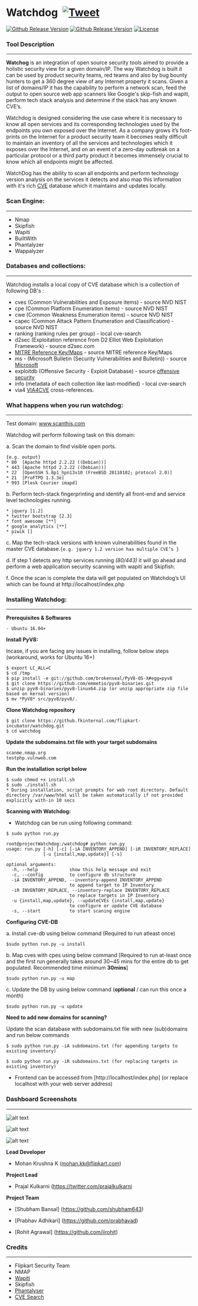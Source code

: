 # Watchdog &nbsp;[![Tweet](https://img.shields.io/twitter/url/http/shields.io.svg?style=social)](https://twitter.com/intent/tweet?text=WatchDog%20-%20An%20intelligent%20security%20scanner%20and%20a%20vulnerability%20Management%20Tool&url=https://github.com/flipkart-incubator/watchdog&via=prajalkulkarni&hashtags=security,infosec,productsecurity,bugbounty)

[![Github Release Version](https://img.shields.io/badge/release-V1.0-green.svg)](https://github.com/flipkart-incubator/watchdog)
[![Github Release Version](https://img.shields.io/badge/python-2.7-green.svg)](https://github.com/flipkart-incubator/watchdog)
[![License](https://img.shields.io/badge/License-Apache%202.0-green.svg)](https://github.com/flipkart-incubator/watchdog/blob/master/LICENSE)


### Tool Description
-------------------------

**Watchog** is an integration of open source security tools aimed to provide a holistic security view for a given domain/IP. The way Watchdog is built it can be used by product security teams, red teams and also by bug bounty hunters to get a 360 degree view of any Internet property it scans. 
Given a list of domains/IP it has the capability to perform a network scan, feed the output to open source web app scanners like Google's skip-fish and wapiti, perform tech stack analysis and determine if the stack has any known CVE’s.

Watchdog is designed considering the use case where it is necessary to know all open services and its corresponding technologies used by the endpoints you own exposed over the Internet. As a company grows it’s foot-prints on the Internet for a product security team it becomes really difficult to maintain an inventory of all the services and technologies which it exposes over the Internet, and on an event of a zero-day outbreak on a particular protocol or a third party product it becomes immensely crucial to know which all endpoints might be affected.

WatchDog has the ability to scan all endpoints and perform technology version analysis on the services it detects and also map this information with it's rich [CVE](https://github.com/cve-search/cve-search) database which it maintains and updates locally.

### Scan Engine:
-------------------------
* Nmap
* Skipfish
* Wapiti
* BuiltWith
* Phantalyzer
* Wappalyzer

### Databases and collections:
-------------------------
Watchdog installs a local copy of CVE database which is a collection of following DB's :

* cves (Common Vulnerabilities and Exposure items) - source NVD NIST
* cpe (Common Platform Enumeration items) - source NVD NIST
* cwe (Common Weakness Enumeration items) - source NVD NIST
* capec (Common Attack Pattern Enumeration and Classification) - source NVD NIST
* ranking (ranking rules per group) - local cve-search
* d2sec (Exploitation reference from D2 Elliot Web Exploitation Framework) - source d2sec.com
* [MITRE Reference Key/Maps](https://cve.mitre.org/data/refs/) - source MITRE reference Key/Maps
* ms - (Microsoft Bulletin (Security Vulnerabilities and Bulletin)) - source [Microsoft](http://www.microsoft.com/en-us/download/details.aspx?id=36982)
* exploitdb (Offensive Security - Exploit Database) - source [offensive security](https://github.com/offensive-security/exploit-database)
* info (metadata of each collection like last-modified) - local cve-search
* via4 [VIA4CVE](https://github.com/cve-search/VIA4CVE) cross-references.

### What happens when you run watchdog: 
-------------------------
Test domain: www.scanthis.com

Watchdog will perform following task on this domain:

a. Scan the domain to find visible open ports. 
```
{e.g. output}
* 80  [Apache httpd 2.2.22 ((Debian))]
* 443 [Apache httpd 2.2.22 ((Debian))]
* 22  [OpenSSH 5.8p1_hpn13v10 (FreeBSD 20110102; protocol 2.0)]
* 21  [ProFTPD 1.3.3e]
* 993 [Plesk Courier imapd]
```
b. Perform tech-stack fingerprinting and identify all front-end and service level technologies running.
```
* jquery [1.2]
* twitter bootstrap [2.3]
* font awesome [**]
* google analytics [**]
* piwik []
```
c. Map the tech-stack versions with known vulnerabilities found in the master CVE database.``{e.g. jquery 1.2 version has multiple CVE’s }``

d. If step 1 detects any http services running *(80/443)* it will go ahead and perform a web application security scanning with wapiti and Skipfish.

f. Once the scan is complete the data will get populated on Watchdog’s UI which can be found at http://localhost/index.php

### Installing Watchdog:
-------------------------

**Prerequisites & Softwares**
```
- Ubuntu 16.04+
```
**Install PyV8:**

Incase, if you are facing any issues in installing, follow below steps (workaround, works for Ubuntu 16+)
```
$ export LC_ALL=C
$ cd /tmp
$ pip install -e git://github.com/brokenseal/PyV8-OS-X#egg=pyv8
$ git clone https://github.com/emmetio/pyv8-binaries.git
$ unzip pyv8-binaries/pyv8-linux64.zip (or unzip appropriate zip file based on kernal version)
$ mv *PyV8* src/pyv8/pyv8/.
```
**Clone Watchdog repository**
```
$ git clone https://github.fkinternal.com/flipkart-incubator/watchdog.git
$ cd watchdog
```
**Update the subdomains.txt file with your target subdomains**
```e.g.:
scanme.nmap.org
testphp.vulnweb.com
  ```
**Run the installation script below**
```
$ sudo chmod +x install.sh
$ sudo ./install.sh
* During installation, script prompts for web root directory. Default directory /var/www/html will be taken automatically if not provided explicitly with-in 10 secs
```
**Scanning with Watchdog:**

- Watchdog can be run using following command:
```
$ sudo python run.py

root@projectWatchdog:/watchdog# python run.py
usage: run.py [-h] [-c] [-iA INVENTORY_APPEND] [-iR INVENTORY_REPLACE]
              [-u {install,map,update}] [-s]

optional arguments:
  -h, --help            show this help message and exit
  -c, --config          to configure db structure
  -iA INVENTORY_APPEND, --inventory-append INVENTORY_APPEND
                        to append target to IP Inventory
  -iR INVENTORY_REPLACE, --inventory-replace INVENTORY_REPLACE
                        to replace targets in IP Inventory
  -u {install,map,update}, --updateCVEs {install,map,update}
                        to configure or update CVE database
  -s, --start           to start scaning engine
```
**Configuring CVE-DB**

a. Install cve-db using below command (Required to run atleast once)
```
$sudo python run.py -u install
```

b. Map cves with cpes using below command [Required to run at-least once and the first run generally takes around 30~45 mins for the entire db to get populated. Recommended time minimum **30mins**]

```
$sudo python run.py -u map
```

c. Update the DB by using below command (**optional** / can run this once a month)

```
$sudo python run.py -u update
```

**Need to add new domains for scanning?**

Update the scan database with subdomains.txt file with new (sub)domains and run below commands 

```
$ sudo python run.py -iA subdomains.txt (for appending targets to existing inventory)

$ sudo python run.py -iR subdomains.txt (for replacing targets in existing inventory)
```

* Frontend can be accessed from [http://localhost/index.php] (or replace localhost with your web server address)

### Dashboard Screenshots
-------------------------
![alt text](https://raw.githubusercontent.com/flipkart-incubator/watchdog/master/Frontend/static/images/watchdog-dashboard.png)

![alt text](https://raw.githubusercontent.com/flipkart-incubator/watchdog/master/Frontend/static/images/external-assets.png)

![alt text](https://raw.githubusercontent.com/flipkart-incubator/watchdog/master/Frontend/static/images/ip-details.png)


**Lead Developer**

- Mohan Krushna K (mohan.kk@flipkart.com)

**Project Lead**

- Prajal Kulkarni (https://twitter.com/prajalkulkarni

**Project Team**

* [Shubham Bansal] (https://github.com/shubham643)

* [Prabhav Adhikari] (https://github.com/prabhavad)

* [Rohit Agrawal] (https://github.com/iirohit)

### Credits
-------------------------
- Flipkart Security Team
- NMAP
- [Wapiti](http://wapiti.sourceforge.net/)
- Skipfish
- [Phantalyser](https://github.com/mlconnor/phantalyzer)
- [CVE Search](https://github.com/cve-search/cve-search)

